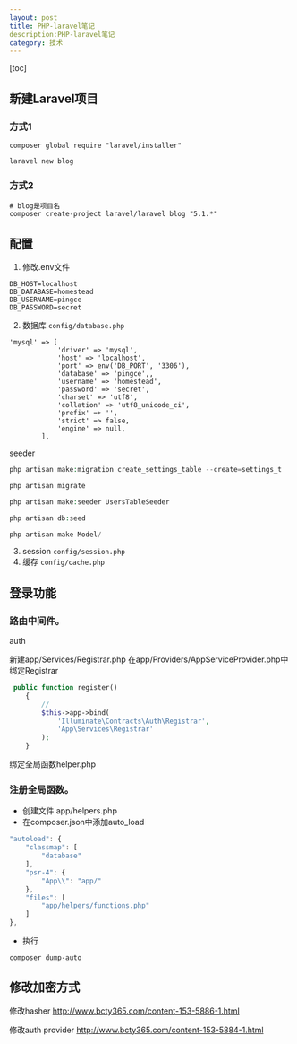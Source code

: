 ```yaml
---
layout: post
title: PHP-laravel笔记
description:PHP-laravel笔记
category: 技术
---
```

[toc]
## 新建Laravel项目

### 方式1
```
composer global require "laravel/installer"
```

```vbs
laravel new blog
```

### 方式2

```
# blog是项目名
composer create-project laravel/laravel blog "5.1.*"
```

## 配置 

1. 修改.env文件

```
DB_HOST=localhost  
DB_DATABASE=homestead  
DB_USERNAME=pingce  
DB_PASSWORD=secret  
```
2. 数据库 `config/database.php`
```
'mysql' => [  
            'driver' => 'mysql',  
            'host' => 'localhost',  
            'port' => env('DB_PORT', '3306'),  
            'database' => 'pingce',,  
            'username' => 'homestead',  
            'password' => 'secret',  
            'charset' => 'utf8',  
            'collation' => 'utf8_unicode_ci',  
            'prefix' => '',  
            'strict' => false,  
            'engine' => null,  
        ],  
```



seeder
```php
php artisan make:migration create_settings_table --create=settings_t

php artisan migrate

php artisan make:seeder UsersTableSeeder

php artisan db:seed

php artisan make Model/

```


3. session `config/session.php`
4. 缓存 `config/cache.php`

## 登录功能

### 路由中间件。

auth

新建app/Services/Registrar.php
在app/Providers/AppServiceProvider.php中绑定Registrar
```php
 public function register()
    {
        //
        $this->app->bind(
            'Illuminate\Contracts\Auth\Registrar',
            'App\Services\Registrar'
        ); 
    }
```


绑定全局函数helper.php


### 注册全局函数。
-   创建文件 app/helpers.php
-   在composer.json中添加auto_load

```js
"autoload": {
    "classmap": [
        "database"
    ],
    "psr-4": {
        "App\\": "app/"
    },
    "files": [
        "app/helpers/functions.php"
    ]
},
```

-  执行
```
composer dump-auto
```

## 修改加密方式

修改hasher
http://www.bcty365.com/content-153-5886-1.html

修改auth provider
http://www.bcty365.com/content-153-5884-1.html
